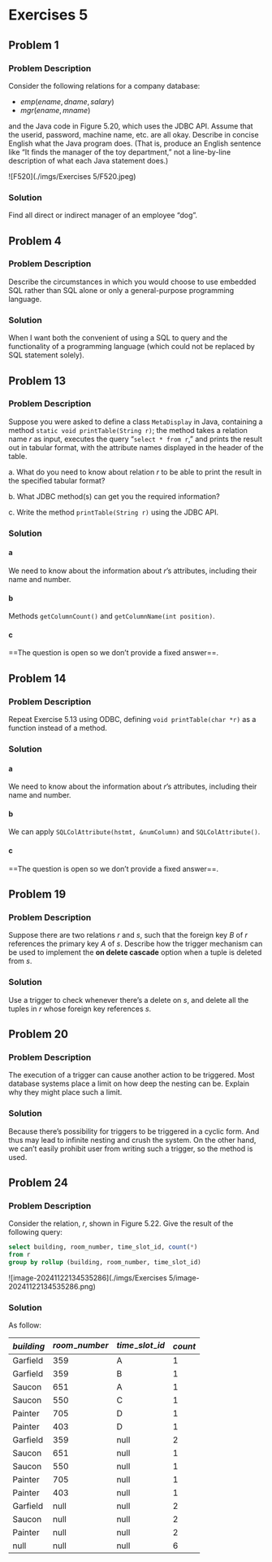 # Exercises 5

## Problem 1

### Problem Description

Consider the following relations for a company database:

- $emp(ename,dname,salary)$
- $mgr(ename,mname)$

and the Java code in Figure 5.20, which uses the JDBC API. Assume that the userid, password, machine name, etc. are all okay. Describe in concise English what the Java program does. (That is, produce an English sentence like “It finds the manager of the toy department,” not a line-by-line description of what each Java statement does.)

![F520](./imgs/Exercises 5/F520.jpeg)

### Solution

Find all direct or indirect manager of an employee “dog”.

## Problem 4

### Problem Description

Describe the circumstances in which you would choose to use embedded SQL rather than SQL alone or only a general-purpose programming language.

### Solution

When I want both the convenient of using a SQL to query and the functionality of a programming language (which could not be replaced by SQL statement solely).

## Problem 13

### Problem Description

Suppose you were asked to define a class `MetaDisplay` in Java, containing a method `static void printTable(String r)`; the method takes a relation name $r$ as input, executes the query “`select * from r`,” and prints the result out in tabular format, with the attribute names displayed in the header of the table.

a. What do you need to know about relation $r$ to be able to print the result in the specified tabular format?

b. What JDBC method(s) can get you the required information?

c. Write the method `printTable(String r)` using the JDBC API.

### Solution

#### a

We need to know about the information about $r$’s attributes, including their name and number.

#### b

Methods `getColumnCount()` and `getColumnName(int position)`.

#### c

==The question is open so we don’t provide a fixed answer==.

## Problem 14

### Problem Description

Repeat Exercise 5.13 using ODBC, defining `void printTable(char *r)` as a function instead of a method.

### Solution

#### a

We need to know about the information about $r$’s attributes, including their name and number.

#### b

We can apply `SQLColAttribute(hstmt, &numColumn)` and `SQLColAttribute()`.

#### c

==The question is open so we don’t provide a fixed answer==.

## Problem 19

### Problem Description

Suppose there are two relations $r$ and $s$, such that the foreign key $B$ of $r$ references the primary key $A$ of $s$. Describe how the trigger mechanism can be used to implement the **on delete cascade** option when a tuple is deleted from $s$.

### Solution

Use a trigger to check whenever there’s a delete on $s$, and delete all the tuples in $r$ whose foreign key references $s$.

## Problem 20

### Problem Description

The execution of a trigger can cause another action to be triggered. Most database systems place a limit on how deep the nesting can be. Explain why they might place such a limit.

### Solution

Because there’s possibility for triggers to be triggered in a cyclic form. And thus may lead to infinite nesting and crush the system. On the other hand, we can’t easily prohibit user from writing such a trigger, so the method is used.

## Problem 24

### Problem Description

Consider the relation, $r$, shown in Figure 5.22. Give the result of the following query:

```sql
select building, room_number, time_slot_id, count(*)
from r
group by rollup (building, room_number, time_slot_id)
```

![image-20241122134535286](./imgs/Exercises 5/image-20241122134535286.png)

### Solution

As follow:

| $building$ | $room_{-}number$ | $time_{-}slot_{-}id$ | $count$ |
| ---------- | ---------------- | -------------------- | ------- |
| Garfield   | 359              | A                    | 1       |
| Garfield   | 359              | B                    | 1       |
| Saucon     | 651              | A                    | 1       |
| Saucon     | 550              | C                    | 1       |
| Painter    | 705              | D                    | 1       |
| Painter    | 403              | D                    | 1       |
| Garfield   | 359              | null                 | 2       |
| Saucon     | 651              | null                 | 1       |
| Saucon     | 550              | null                 | 1       |
| Painter    | 705              | null                 | 1       |
| Painter    | 403              | null                 | 1       |
| Garfield   | null             | null                 | 2       |
| Saucon     | null             | null                 | 2       |
| Painter    | null             | null                 | 2       |
| null       | null             | null                 | 6       |

